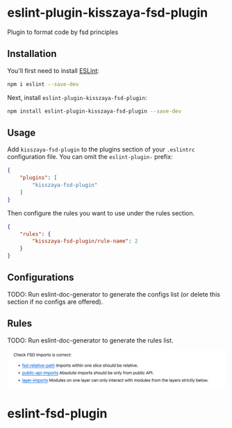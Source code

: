 # eslint-plugin-kisszaya-fsd-plugin

Plugin to format code by fsd principles

## Installation

You'll first need to install [ESLint](https://eslint.org/):

```sh
npm i eslint --save-dev
```

Next, install `eslint-plugin-kisszaya-fsd-plugin`:

```sh
npm install eslint-plugin-kisszaya-fsd-plugin --save-dev
```

## Usage

Add `kisszaya-fsd-plugin` to the plugins section of your `.eslintrc` configuration file. You can omit the `eslint-plugin-` prefix:

```json
{
    "plugins": [
        "kisszaya-fsd-plugin"
    ]
}
```


Then configure the rules you want to use under the rules section.

```json
{
    "rules": {
        "kisszaya-fsd-plugin/rule-name": 2
    }
}
```



## Configurations

<!-- begin auto-generated configs list -->
TODO: Run eslint-doc-generator to generate the configs list (or delete this section if no configs are offered).
<!-- end auto-generated configs list -->



## Rules

<!-- begin auto-generated rules list -->
TODO: Run eslint-doc-generator to generate the rules list.
<!-- end auto-generated rules list -->


![img.png](img.png)
# eslint-fsd-plugin
